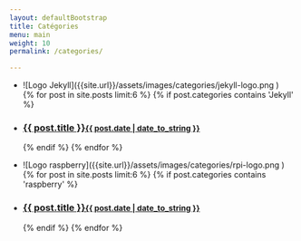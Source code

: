 ```yaml
---
layout: defaultBootstrap
title: Catégories
menu: main
weight: 10
permalink: /categories/

---
```

<div class="cardBox">
<div class="card">
<ul>
<li class="card" markdown="1">
![Logo Jekyll]({{site.url}}/assets/images/categories/jekyll-logo.png )
</li>
{% for post in site.posts limit:6 %}
{% if post.categories contains 'Jekyll' %}
<li class="card">
<h3>
<a href="{{ site.baseurl }}{{ post.url }}">{{ post.title }}<small>{{ post.date | date_to_string }}</small></a>
</h3>
</li>
{% endif %}
{% endfor %}
</ul>
</div>
<div class="card">
<ul>
<li class="card" markdown="1">
![Logo raspberry]({{site.url}}/assets/images/categories/rpi-logo.png )
</li>
{% for post in site.posts limit:6 %}
{% if post.categories contains 'raspberry' %}
<li class="card">
<h3>
<a href="{{ site.baseurl }}{{ post.url }}">{{ post.title }}<small>{{ post.date | date_to_string }}</small></a>
</h3>
</li>
{% endif %}
{% endfor %}
</ul>
</div>
</div>
